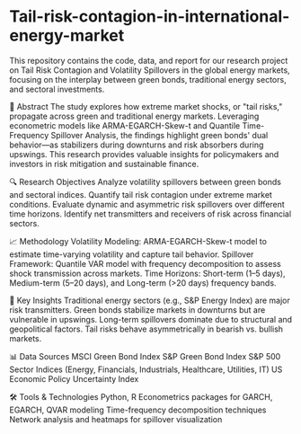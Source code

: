 # Tail-risk-contagion-in-international-energy-market
This repository contains the code, data, and report for our research project on Tail Risk Contagion and Volatility Spillovers in the global energy markets, focusing on the interplay between green bonds, traditional energy sectors, and sectoral investments.

📄 Abstract
The study explores how extreme market shocks, or "tail risks," propagate across green and traditional energy markets. Leveraging econometric models like ARMA-EGARCH-Skew-t and Quantile Time-Frequency Spillover Analysis, the findings highlight green bonds' dual behavior—as stabilizers during downturns and risk absorbers during upswings. This research provides valuable insights for policymakers and investors in risk mitigation and sustainable finance.

🔍 Research Objectives
Analyze volatility spillovers between green bonds and sectoral indices.
Quantify tail risk contagion under extreme market conditions.
Evaluate dynamic and asymmetric risk spillovers over different time horizons.
Identify net transmitters and receivers of risk across financial sectors.

📈 Methodology
Volatility Modeling: ARMA-EGARCH-Skew-t model to estimate time-varying volatility and capture tail behavior.
Spillover Framework: Quantile VAR model with frequency decomposition to assess shock transmission across markets.
Time Horizons: Short-term (1–5 days), Medium-term (5–20 days), and Long-term (>20 days) frequency bands.

🧠 Key Insights
Traditional energy sectors (e.g., S&P Energy Index) are major risk transmitters.
Green bonds stabilize markets in downturns but are vulnerable in upswings.
Long-term spillovers dominate due to structural and geopolitical factors.
Tail risks behave asymmetrically in bearish vs. bullish markets.

📊 Data Sources
MSCI Green Bond Index
S&P Green Bond Index
S&P 500 Sector Indices (Energy, Financials, Industrials, Healthcare, Utilities, IT)
US Economic Policy Uncertainty Index

🛠️ Tools & Technologies
Python, R
Econometrics packages for GARCH, EGARCH, QVAR modeling
Time-frequency decomposition techniques
Network analysis and heatmaps for spillover visualization
